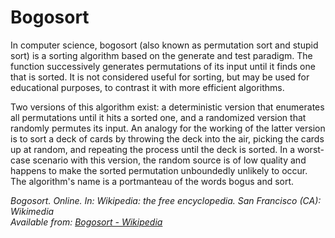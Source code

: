 # Bogosort
 
In computer science, bogosort (also known as permutation sort and stupid sort) is a sorting algorithm based on the generate and test paradigm. The function successively generates permutations of its input until it finds one that is sorted. It is not considered useful for sorting, but may be used for educational purposes, to contrast it with more efficient algorithms.

Two versions of this algorithm exist: a deterministic version that enumerates all permutations until it hits a sorted one, and a randomized version that randomly permutes its input. An analogy for the working of the latter version is to sort a deck of cards by throwing the deck into the air, picking the cards up at random, and repeating the process until the deck is sorted. In a worst-case scenario with this version, the random source is of low quality and happens to make the sorted permutation unboundedly unlikely to occur. The algorithm's name is a portmanteau of the words bogus and sort.

_Bogosort. Online. In: Wikipedia: the free encyclopedia. San Francisco (CA): Wikimedia_ <br />
_Available from: [Bogosort - Wikipedia](https://en.wikipedia.org/wiki/Bogosort)_
